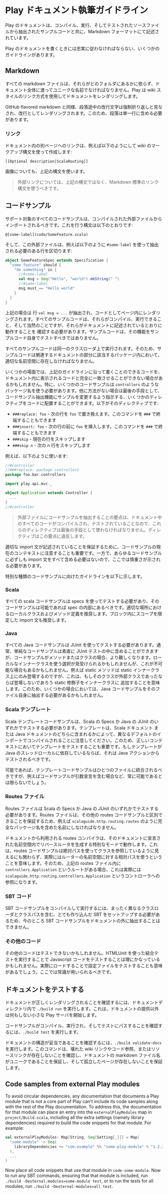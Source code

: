 <!--
# Guidelines for writing Play documentation
-->
# Play ドキュメント執筆ガイドライン

<!--
The Play documentation is written in Markdown format, with code samples extracted from compiled, run and tested source files.
-->
Play のドキュメントは、コンパイル、実行、そしてテストされたソースファイルから抽出されたサンプルコードと共に、Markdown フォーマットにて記述されています。

<!--
There are a few guidelines that must be adhered to when writing Play documentation.
-->
Play のドキュメントを書くときには忠実に従わなければならない、いくつかのガイドラインがあります。

<!--
## Markdown
-->
## Markdown

<!--
All markdown files must have unique names across the entire documentation, regardless of what folders they are in.  Play uses a wiki style of linking and rendering documentation.
-->
すべての markdown ファイルは、それらがどのフォルダにあるかに依らず、ドキュメント全体に渡ってユニークな名前でなければなりません。Play は wiki スタイルのリンク方式を使用してドキュメントをレンダリングします。

<!--
Newline characters in the middle of paragraphs are considered hard wraps, similar to GitHub flavored markdown, and are rendered as line breaks.  Paragraphs should therefore be contained on a single line.
-->
GitHub flavored markdown と同様、段落途中の改行文字は強制折り返しと見なされ、改行としてレンダリングされます。このため、段落は単一行に含める必要があります。

<!--
### Links
-->
### リンク

<!--
Links to other pages in the documentation should be created using wiki markup syntax, for example:
-->
ドキュメント内の別ページへのリンクは、例えば以下のようにして wiki のマークアップ構文を使って作成します:

    [[Optional description|ScalaRouting]]

<!--
Images should also use the above syntax.
-->
画像についても、上記の構文を使います。

<!--
> External links should not use the above syntax, but rather, should use the standard Markdown link syntax.
-->
> 外部リンクについては、上記の構文ではなく、Markdown 標準のリンク構文を使うべきです。

<!--
## Code samples
-->
## コードサンプル

<!--
All supported code samples should be imported from external compiled files.  The syntax for doing this is:
-->
サポート対象のすべてのコードサンプルは、コンパイルされた外部ファイルからインポートされるべきです。これを行う構文は以下のとおりです:

    @[some-label](code/SomeFeature.scala)

<!--
The file should then delimit the lines that need to be extracted using `#some-label`, for example:
-->
そして、この外部ファイルは、例えば以下のように `#some-label` を使って抽出される必要のある行を区切ります:

```scala
object SomeFeatureSpec extends Specification {
  "some feature" should {
    "do something" in {
      //#some-label
      val msg = Seq("Hello", "world").mkString(" ")
      //#same-label
      msg must_== "Hello world"
    }
  }
}
```

<!--
In the above case, the ``val msg = ...`` line will be extracted and rendered as code in the page.  All code samples should be checked to ensure they compile, run, and if it makes sense, ensure that it does what the documentation says it does.  It should not try to test the features themselves.
-->
上記の場合は 行 ``val msg = ...`` が抽出され、コードとしてページ内にレンダリングされます。すべてのサンプルコードは、それらがコンパイル、実行できること、そして当然のことですが、それらがドキュメントに記述されているとおりに動作することを
確認する必要があります。サンプルコードは、その機能をサンプルコード自身でテストすべきではありません。

<!--
All code samples get run on the same classloader.  Consequently they must all be well namespaced, within a package that corresponds to the part of the documentation they are associated with.
-->
すべてのサンプルコードは同一のクラスローダ上で実行されます。そのため、サンプルコードは関連するドキュメントの部分に該当するパッケージ内において、適切な名前空間に存在しなければなりません。

<!--
In some cases, it may not be possible for the code that should appear in the documentation to exactly match the code that you can write given the above guidelines.  In particular, some code samples require the use of package names like `controllers`.  As a last resort if there are no other ways around this, there are a number of directives you can put in the code to instruct the code samples extractor to modify the sample.  These are:
-->
いくつかの場面では、上記のガイドラインに沿って書くことのできるコードを、ドキュメント内に表示されるコードと完全に一致させることができない場合があるかもしれません。特に、いくつかのコードサンプルは `controllers` のようなパッケージ名を使う必要があります。他に方法がない場合は最後の手段として、コードサンプル抽出機能にサンプルを変更するよう指示する、いくつかのディレクティブをコードに配置することができます。以下がそのディレクティブです:

<!--
* `###replace: foo` - Replace the next line with `foo`.  You may optionally terminate this command with `###`
* `###insert: foo` - Insert `foo` before the next line.  You may optionally terminate this command with `###`
* `###skip` - Skip the current line
* `###skip n` - Skip the next n lines
-->
* `###replace: foo` - 次の行を `foo` で置き換えます。このコマンドを `###` で終端することもできます
* `###insert: foo` - 次の行の前に `foo` を挿入します。このコマンドを `###` で終端することもできます
* `###skip` - 現在の行をスキップします
* `###skip n` - 次の n 行をスキップします

<!--
For example:
-->
例えば、以下のように使います:

```scala
//#controller
//###replace: package controllers
package foo.bar.controllers

import play.api.mvc._

object Application extends Controller {
  ...
}
//#controller
```

<!--
> These directives must only be used as a last resort, since the point of pulling code samples out into external files is that the very code that is in the documentation is also compiled and tested.  Directives break this.
-->
> 外部ファイルにコードサンプルを抽出することの要点は、ドキュメント中のすべてのコードがコンパイルされ、テストされていることなので、これらのディレクティブは最後の手段として使わなければなりません。ディレクティブはこの要点に違反します。

<!--
It's also important to be aware of the current context of the code samples, to ensure that the appropriate import statements are documented.  However it doesn't make sense to necessarily include all import statements in every code sample, so discretion must be shown here.
-->
適切な import 文が記述されていることを保証するために、コードサンプルの現在のコンテキストに注意することも重要です。一方で、あらゆるコードサンプルに必ずしも import 文をすべて含める必要はないので、ここでは慎重さが示される必要があります。

<!--
Guidelines for specific types of code samples are below.
-->
特別な種類のコードサンプルに向けたガイドラインを以下に示します。

<!--
### Scala
-->
### Scala

<!--
All scala code samples should be tested using specs, and the code sample, if possible, should be inside the spec.  Local classes and method definitions are encouraged where appropriate.  Scoping import statements within blocks are also encouraged.
-->
すべての scala コードサンプルは specs を使ってテストする必要があり、そのコードサンプルは可能であれば spec の内部にあるべきです。適切な場所におけるローカルクラスおよびメソッド定義を推奨します。ブロック内にスコープを限定した import 文も推奨します。

<!--
### Java
-->
### Java

<!--
All Java code samples should be tested using JUnit.  Simple code samples are usually simple to include inside the JUnit test, but when the code sample is a method or a class, it gets harder.  Preference should be shown to use local and inner classes, but this may not be possible, for example, a static method can only appear on a static inner class, but that means adding the static modifier to the class, which would not appear if it was an outer class.  Consequently it may be necessary in some cases to pull Java code samples out into their own files.
-->
すべての Java コードサンプルは JUnit を使ってテストする必要があります。通常、単純なコードサンプルは素直に JUnit テストの中に含めることができますが、コードサンプルがメソッドまたはクラスの場合、より難しくなります。ローカルなインナークラスを使う選択が見受けられるかもしれませんが、これが不可能な場合もあるかもしれません。例えば static メソッドは static インナークラス上にのみ登場するのですが、これは、もしそのクラスが外部クラスであったならば登場しないであろう static 修飾子をインナークラスに 追加することを意味します。このため、いくつかの場合においては、Java コードサンプルをそのファイル自身に抽出する必要があるかもしれません。

<!--
### Scala Templates
-->
### Scala テンプレート

<!--
Scala template code samples should be tested either with Specs in Scala or JUnit in Java.  Note that templates are compiled with different default imports, depending on whether they live in the Scala documentation or the Java documentation.  It is therefore also important to test them in the right context, if a template is relying on Java thread locals, they should be tested from a Java action.
-->
Scala テンプレートコードサンプルは、Scala の Specs か Java の JUnit のいずれかでテストする必要があります。テンプレートは、Scala ドキュメント または Java ドキュメントのどちらに含まれるかによって、異なるデフォルトのインポートでコンパイルされることに注意してください。このため、正しいコンテキストにおいてテンプレートをテストすることも重要です。もしテンプレートが Java のスレッドローカルに依存しているならば、それは Java アクションからテストされるべきです。

<!--
Where possible, template code samples should be consoloditated in a single file, but this may not always be possible, for example if the code sample contains a parameter declaration.
-->
可能であれば、テンプレートコードサンプルはひとつのファイルに統合されるべきですが、例えばコードサンプルが引数宣言を含む場合など、常に可能であるとは限らないでしょう。

<!--
### Routes files
-->
### Routes ファイル

<!--
Routes files should be tested either with Specs in Scala or JUnit in Java.  Routes files should be named with the full package name, for example, `scalaguide.http.routing.routes`, to ensure that they are isolated from other routes code samples.
-->
Routes ファイルは Scala の Specs か Java の JUnit のいずれかでテストする必要があります。Routes ファイルは、その他の routes コードサンプルと区別できることを保証するため、例えば `scalaguide.http.routing.routes` のように完全なパッケージ名を含めた名前にしなければなりません。

<!--
The routes compiler used by the documentation runs in a special mode that generates the reverse router inside the namespace declared by that file.  This means that although a routes code sample may appear to use absolute references to classes, it is actually relative to the namespace of the router.  Thus in the above routes file, if you have a route called `controllers.Application`, it will actually refer to a controller called `scalaguide.http.routing.controllers.Application`.
-->
ドキュメントから利用される routes コンパイラは、そのドキュメントに宣言された名前空間内でリバースルータを生成する特別なモードで動作します。これは、routes コードサンプルは絶対パスを使ってクラスを参照しているように見えるにも関わらず、実際にはルーターの名前空間に対する相対パスを使うということを意味します。そのため、上記の routes ファイル内に `controllers.Application` というルートがある場合、これは実際には `scalaguide.http.routing.controllers.Application` というコントローラへの参照になります。

<!--
### SBT code
-->
### SBT コード

<!--
At current, SBT code samples cannot be pulled out of the documentation, since compiling and running them will require a very custom SBT setup involving using completely different classloaders and classpaths.
-->
SBT コードサンプルをコンパイルして実行するには、まったく異なるクラスローダとクラスパスを含む、とても作り込んだ SBT をセットアップする必要があるため、今のところ SBT コードサンプルをドキュメントの外に抽出することはできません。

<!--
### Other code
-->
### その他のコード

<!--
Other code may or may not be testable.  It may make sense to test Javascript code by running an integration test using HTMLUnit.  It may make sense to test configuration by loading it.  Common sense should be used here.
-->
その他のコードはテストできないかもしれません。HTMLUnit を使った結合テストを実行することで Javascript コードをテストすることは理にかなっているかもしれません。実際にロードすることで設定ファイルをテストすることも意味があるでしょう。ここでは常識が用いられるべきです。

<!--
## Testing the docs
-->
## ドキュメントをテストする

<!--
To ensure that the docs render correctly, run `./build run` from within the documentation directory.  This will start a small Play server that does nothing but serve the documentation.
-->
ドキュメントが正しくレンダリングされることを確認するには、ドキュメントディレクトリ内で `./build run` を実行します。これは、ドキュメントの提供以外は何もしない小さな Play サーバを開始します。

<!--
To ensure that the code samples compile, run and tests pass, run `./build test`.
-->
コードサンプルがコンパイル、実行され、そしてテストにパスすることを確認するには、`./build test` を実行します。

<!--
To validate that the documentation is structurely sound, run `./build validate-docs`.  This checks that there are no broken wiki links, code references or resource links, ensures that all documentation markdown filenames are unique, and ensures that there are no orphaned pages.
-->
ドキュメントの構造が妥当であることを確認するには、`./build validate-docs` を実行します。このコマンドは、壊れた wiki リンクやコード参照、またはリソースリンクが存在しないことを確認し、ドキュメントの markdown ファイル名がユニークであることを保証し、そして孤立したページが存在しないことを保証します。

## Code samples from external Play modules

To avoid circular dependencies, any documentation that documents a Play module that is not a core part of Play can't include its code samples along with the rest of the Play documentation.  To address this, the documentation for that module can place an entry into the `externalPlayModules` map in `project/Build.scala`, including all the extra settings (namely library dependencies) required to build the code snippets for that module.  For example:

```scala
val externalPlayModules: Map[String, Seq[Setting[_]]] = Map(
  "some-module" -> Seq(
    libraryDependencies += "com.example" %% "some-play-module" % "1.2.3" % "test"
  ),
  ...
)
```

Now place all code snippets that use that module in `code-some-module`.  Now to run any SBT commands, ensuring that that module is included, run `./build -Dexternal.modules=some-module test`, or to run the tests for all modules, run `./build -Dexternal-modules=all test`.
